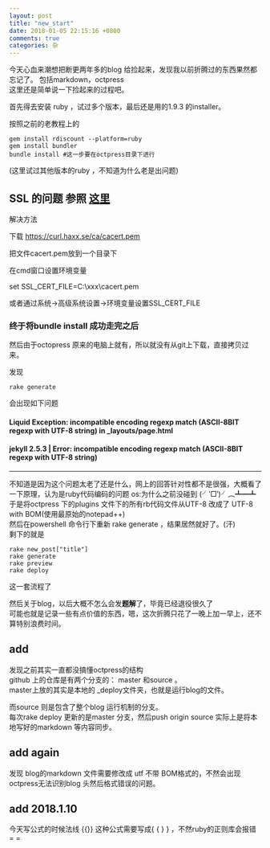 ```yaml
---   
layout: post
title: "new_start"
date: 2018-01-05 22:15:16 +0800
comments: true
categories: 杂
---  
```

今天心血来潮想把断更两年多的blog 给捡起来，发现我以前折腾过的东西果然都忘记了。
包括markdown，octpress   
这里还是简单说一下捡起来的过程吧。  

<!--more-->
首先得去安装 ruby ，试过多个版本，最后还是用的1.9.3 的installer。  

按照之前的老教程上的
```
gem install rdiscount --platform=ruby
gem install bundler
bundle install #这一步要在octpress目录下进行
```

(这里试过其他版本的ruby ，不知道为什么老是出问题)  
## SSL 的问题  参照 [这里](http://blog.csdn.net/zahuopuboss/article/details/53357503)
解决方法

下载 https://curl.haxx.se/ca/cacert.pem

把文件cacert.pem放到一个目录下

在cmd窗口设置环境变量

set SSL_CERT_FILE=C:\xxx\cacert.pem

或者通过系统->高级系统设置->环境变量设置SSL_CERT_FILE





### 终于将bundle install 成功走完之后
然后由于octopress 原来的电脑上就有，所以就没有从git上下载，直接拷贝过来。

发现 

```
rake generate
```
会出现如下问题
#### Liquid Exception: incompatible encoding regexp match (ASCII-8BIT regexp with UTF-8 string) in _layouts/page.html
#### jekyll 2.5.3 | Error:  incompatible encoding regexp match (ASCII-8BIT regexp with UTF-8 string)

---
不知道是因为这个问题太老了还是什么，网上的回答针对性都不是很强，大概看了一下原理，认为是ruby代码编码的问题 os:为什么之前没碰到 (╯‵□′)╯︵┻━┻  
于是将octpress 下的plugins 文件下的所有rb代码文件从UTF-8 改成了 UTF-8 with BOM(使用最原始的notepad++)  
然后在powershell 命令行下重新 rake generate ，结果居然就好了。(汗)  
剩下的就是 
```
rake new_post["title"] 
rake generate 
rake preview 
rake deploy
```
这一套流程了 

然后关于blog，以后大概不怎么会发**题解**了，毕竟已经退役很久了  
可能也就是记录一些有点价值的东西，嗯，这次折腾只花了一晚上加一早上，还不算特别浪费时间。  

## add
发现之前其实一直都没搞懂octpress的结构   
github 上的仓库是有两个分支的： master 和source 。  
master上放的其实是本地的 _deploy文件夹，也就是运行blog的文件。

而source 则是包含了整个blog 运行机制的分支。  
每次rake deploy 更新的是master 分支，然后push origin source 实际上是将本地写好的markdown 等内容同步。

## add again

发现 blog的markdown 文件需要修改成 utf 不带 BOM格式的，不然会出现octpress无法识别blog 头然后格式错误的问题。

## add 2018.1.10 
今天写公式的时候法线 {{}} 这种公式需要写成{ { } } ，不然ruby的正则库会报错 = =